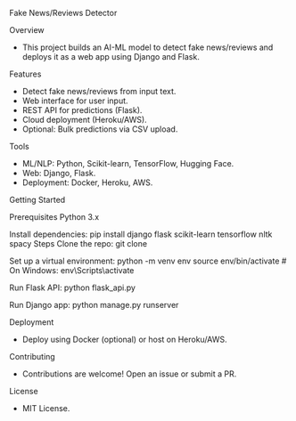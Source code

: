 Fake News/Reviews Detector

Overview
- This project builds an AI-ML model to detect fake news/reviews and deploys it as a web app using Django and Flask.

Features
- Detect fake news/reviews from input text.
- Web interface for user input.
- REST API for predictions (Flask).
- Cloud deployment (Heroku/AWS).
- Optional: Bulk predictions via CSV upload.

Tools
- ML/NLP: Python, Scikit-learn, TensorFlow, Hugging Face.
- Web: Django, Flask.
- Deployment: Docker, Heroku, AWS.

Getting Started

Prerequisites
Python 3.x

Install dependencies:
pip install django flask scikit-learn tensorflow nltk spacy
Steps
Clone the repo:
git clone <repository-url>

Set up a virtual environment:
python -m venv env
source env/bin/activate  # On Windows: env\Scripts\activate

Run Flask API:
python flask_api.py

Run Django app:
python manage.py runserver

Deployment
- Deploy using Docker (optional) or host on Heroku/AWS.

Contributing
- Contributions are welcome! Open an issue or submit a PR.

License
- MIT License.
